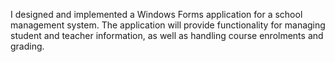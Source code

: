 I designed and implemented a Windows Forms application for a school management system. The application will provide functionality for managing student and teacher information, as well as handling course enrolments and grading.

